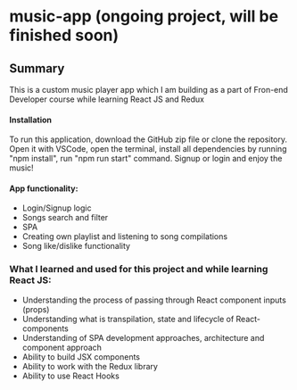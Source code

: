 # music-app (ongoing project, will be finished soon)

## Summary

This is a custom music player app  which I am building as a part of Fron-end Developer course while learning React JS and Redux

#### Installation
To run this application, download the GitHub zip file or clone the repository. Open it with VSCode, open the terminal, install all dependencies by running "npm install", run "npm run start" command. Signup or login and enjoy the music!

#### App functionality:
* Login/Signup logic
* Songs search and filter
* SPA
* Creating own playlist and listening to song compilations
* Song like/dislike functionality

### What I learned and used for this project and while learning React JS:
* Understanding the process of passing through React component inputs (props)
* Understanding what is transpilation, state and lifecycle of React-components
* Understanding of SPA development approaches, architecture and component approach
* Ability to build JSX components
* Ability to work with the Redux library
* Ability to use React Hooks
	
	


	


